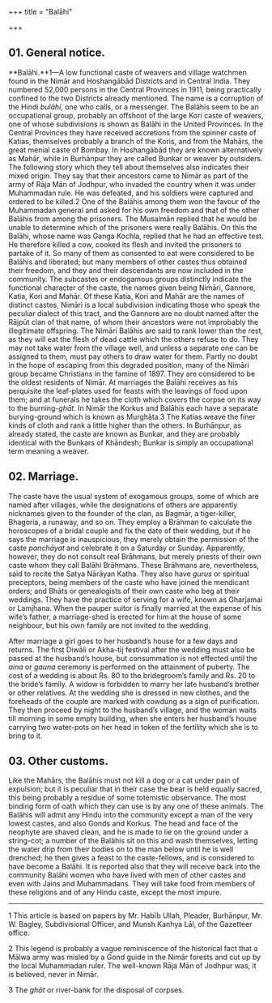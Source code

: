 +++
title = "Balāhi"

+++


## 01. General notice.

**Balāhi.**1—A low functional caste of weavers and village watchmen found in the Nimār and Hoshangābād Districts and in Central India. They numbered 52,000 persons in the Central Provinces in 1911, being practically confined to the two Districts already mentioned. The name is a corruption of the Hindi *bulāhi*, one who calls, or a messenger. The Balāhis seem to be an occupational group, probably an offshoot of the large Kori caste of weavers, one of whose subdivisions is shown as Balāhi in the United Provinces. In the Central Provinces they have received accretions from the spinner caste of Katias, themselves probably a branch of the Koris, and from the Mahārs, the great menial caste of Bombay. In Hoshangābād they are known alternatively as Mahār, while in Burhānpur they are called Bunkar or weaver by outsiders. The following story which they tell about themselves also indicates their mixed origin. They say that their ancestors came to Nimār as part of the army of Rāja Mān of Jodhpur, who invaded the country when it was under Muhammadan rule. He was defeated, and his soldiers were captured and ordered to be killed.2 One of the Balāhis among them won the favour of the Muhammadan general and asked for his own freedom and that of the other Balāhis from among the prisoners. The Musalmān replied that he would be unable to determine which of the prisoners were really Balāhis. On this the Balāhi, whose name was Ganga Kochla, replied that he had an effective test. He therefore killed a cow, cooked its flesh and invited the prisoners to partake of it. So many of them as consented to eat were considered to be Balāhis and liberated; but many members of other castes thus obtained their freedom, and they and their descendants are now included in the community. The subcastes or endogamous groups distinctly indicate the functional character of the caste, the names given being Nimāri, Gannore, Katia, Kori and Mahār. Of these Katia, Kori and Mahār are the names of distinct castes, Nimāri is a local subdivision indicating those who speak the peculiar dialect of this tract, and the Gannore are no doubt named after the Rājpūt clan of that name, of whom their ancestors were not improbably the illegitimate offspring. The Nimāri Balāhis are said to rank lower than the rest, as they will eat the flesh of dead cattle which the others refuse to do. They may not take water from the village well, and unless a separate one can be assigned to them, must pay others to draw water for them. Partly no doubt in the hope of escaping from this degraded position, many of the Nimāri group became Christians in the famine of 1897. They are considered to be the oldest residents of Nimār. At marriages the Balāhi receives as his perquisite the leaf-plates used for feasts with the leavings of food upon them; and at funerals he takes the cloth which covers the corpse on its way to the burning-*ghāt*. In Nimār the Korkus and Balāhis each have a separate burying-ground which is known as Murghāta.3 The Katias weave the finer kinds of cloth and rank a little higher than the others. In Burhānpur, as already stated, the caste are known as Bunkar, and they are probably identical with the Bunkars of Khāndesh; Bunkar is simply an occupational term meaning a weaver. 



## 02. Marriage.

The caste have the usual system of exogamous groups, some of which are named after villages, while the designations of others are apparently nicknames given to the founder of the clan, as Bagmār, a tiger-killer, Bhagoria, a runaway, and so on. They employ a Brāhman to calculate the horoscopes of a bridal couple and fix the date of their wedding, but if he says the marriage is inauspicious, they merely obtain the permission of the caste *panchāyat* and celebrate it on a Saturday or Sunday. Apparently, however, they do not consult real Brāhmans, but merely priests of their own caste whom they call Balāhi Brāhmans. These Brāhmans are, nevertheless, said to recite the Satya Nārāyan Katha. They also have *gurus* or spiritual preceptors, being members of the caste who have joined the mendicant orders; and Bhāts or genealogists of their own caste who beg at their weddings. They have the practice of serving for a wife, known as Gharjamai or Lamjhana. When the pauper suitor is finally married at the expense of his wife’s father, a marriage-shed is erected for him at the house of some neighbour, but his own family are not invited to the wedding. 

After marriage a girl goes to her husband’s house for a few days and returns. The first Diwāli or Akha-tīj festival after the wedding must also be passed at the husband’s house, but consummation is not effected until the *aina* or *gauna* ceremony is performed on the attainment of puberty. The cost of a wedding is about Rs. 80 to the bridegroom’s family and Rs. 20 to the bride’s family. A widow is forbidden to marry her late husband’s brother or other relatives. At the wedding she is dressed in new clothes, and the foreheads of the couple are marked with cowdung as a sign of purification. They then proceed by night to the husband’s village, and the woman waits till morning in some empty building, when she enters her husband’s house carrying two water-pots on her head in token of the fertility which she is to bring to it. 



## 03. Other customs.

Like the Mahārs, the Balāhis must not kill a dog or a cat under pain of expulsion; but it is peculiar that in their case the bear is held equally sacred, this being probably a residue of some totemistic observance. The most binding form of oath which they can use is by any one of these animals. The Balāhis will admit any Hindu into the community except a man of the very lowest castes, and also Gonds and Korkus. The head and face of the neophyte are shaved clean, and he is made to lie on the ground under a string-cot; a number of the Balāhis sit on this and wash themselves, letting the water drip from their bodies on to the man below until he is well drenched; he then gives a feast to the caste-fellows, and is considered to have become a Balāhi. It is reported also that they will receive back into the community Balāhi women who have lived with men of other castes and even with Jains and Muhammadans. They will take food from members of these religions and of any Hindu caste, except the most impure. 



* * *

1 This article is based on papers by Mr. Habīb Ullah, Pleader, Burhānpur, Mr. W. Bagley, Subdivisional Officer, and Munsh Kanhya Lāl, of the Gazetteer office. 

2 This legend is probably a vague reminiscence of the historical fact that a Mālwa army was misled by a Gond guide in the Nimār forests and cut up by the local Muhammadan ruler. The well-known Rāja Mān of Jodhpur was, it is believed, never in Nimār. 

3 The *ghāt* or river-bank for the disposal of corpses. 



